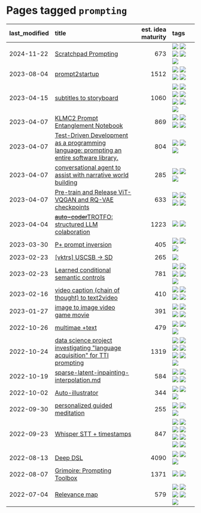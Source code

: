 # Pages tagged `prompting`

|last_modified|title|est. idea maturity|tags
|:---|:---|---:|:---|
|2024-11-22|[Scratchpad Prompting](../scratchpad_prompting.md)|673|[![](https://img.shields.io/badge/tag-agentic-5e378d)](../tags/agentic.md) [![](https://img.shields.io/badge/tag-experimental-77485f)](../tags/experimental.md) [![](https://img.shields.io/badge/tag-interpretability-539c8)](../tags/interpretability.md) [![](https://img.shields.io/badge/tag-llm-e839f4)](../tags/llm.md) [![](https://img.shields.io/badge/tag-prompting-b25b5)](../tags/prompting.md)|
|2023-08-04|[prompt2startup](../prompt2startup.md)|1512|[![](https://img.shields.io/badge/tag-animation-b7fb0)](../tags/animation.md) [![](https://img.shields.io/badge/tag-experimental-77485f)](../tags/experimental.md) [![](https://img.shields.io/badge/tag-prompting-b25b5)](../tags/prompting.md) [![](https://img.shields.io/badge/tag-tooling-76bb24)](../tags/tooling.md)|
|2023-04-15|[subtitles to storyboard](../subtitles-to-storyboard.md)|1060|[![](https://img.shields.io/badge/tag-accessibility-abf295)](../tags/accessibility.md) [![](https://img.shields.io/badge/tag-animation-b7fb0)](../tags/animation.md) [![](https://img.shields.io/badge/tag-completed-d548d8)](../tags/completed.md) [![](https://img.shields.io/badge/tag-open_source-394ee4)](../tags/open_source.md) [![](https://img.shields.io/badge/tag-prompting-b25b5)](../tags/prompting.md) [![](https://img.shields.io/badge/tag-tooling-76bb24)](../tags/tooling.md) [![](https://img.shields.io/badge/tag-wip-496a1)](../tags/wip.md)|
|2023-04-07|[KLMC2 Prompt Entanglement Notebook](../klmc2-prompt-entanglement.md)|869|[![](https://img.shields.io/badge/tag-completed-d548d8)](../tags/completed.md) [![](https://img.shields.io/badge/tag-notebook-8b3cb7)](../tags/notebook.md) [![](https://img.shields.io/badge/tag-prompting-b25b5)](../tags/prompting.md) [![](https://img.shields.io/badge/tag-tooling-76bb24)](../tags/tooling.md)|
|2023-04-07|[Test-Driven Development as a programming language: prompting an entire software library.](../tdd_is_2_op.md)|804|[![](https://img.shields.io/badge/tag-experimental-77485f)](../tags/experimental.md) [![](https://img.shields.io/badge/tag-prompting-b25b5)](../tags/prompting.md) [![](https://img.shields.io/badge/tag-tooling-76bb24)](../tags/tooling.md)|
|2023-04-07|[conversational agent to assist with narrative world building](../world-building-agent.md)|285|[![](https://img.shields.io/badge/tag-dataset-98b52b)](../tags/dataset.md) [![](https://img.shields.io/badge/tag-experimental-77485f)](../tags/experimental.md) [![](https://img.shields.io/badge/tag-prompting-b25b5)](../tags/prompting.md)|
|2023-04-07|[Pre-train and Release ViT-VQGAN and RQ-VAE checkpoints](../pretrained_vit-vqgan_checkpoints.md)|633|[![](https://img.shields.io/badge/tag-completed-d548d8)](../tags/completed.md) [![](https://img.shields.io/badge/tag-dataset-98b52b)](../tags/dataset.md) [![](https://img.shields.io/badge/tag-prompting-b25b5)](../tags/prompting.md) [![](https://img.shields.io/badge/tag-tooling-76bb24)](../tags/tooling.md)|
|2023-04-04|[~~auto-coder~~TROTFO: structured LLM colaboration](../auto-coder.md)|1223|[![](https://img.shields.io/badge/tag-prompting-b25b5)](../tags/prompting.md) [![](https://img.shields.io/badge/tag-tooling-76bb24)](../tags/tooling.md)|
|2023-03-30|[P+ prompt inversion](../p_plus_inversion.md)|405|[![](https://img.shields.io/badge/tag-prompting-b25b5)](../tags/prompting.md) [![](https://img.shields.io/badge/tag-tooling-76bb24)](../tags/tooling.md) [![](https://img.shields.io/badge/tag-wip-496a1)](../tags/wip.md)|
|2023-02-23|[[vktrs] USCSB -> SD](../vktrs_uscsb_sd.md)|265|[![](https://img.shields.io/badge/tag-prompting-b25b5)](../tags/prompting.md)|
|2023-02-23|[Learned conditional semantic controls](../learned-conditional-semantic-controls.md)|781|[![](https://img.shields.io/badge/tag-animation-b7fb0)](../tags/animation.md) [![](https://img.shields.io/badge/tag-colab-db71cb)](../tags/colab.md) [![](https://img.shields.io/badge/tag-experimental-77485f)](../tags/experimental.md) [![](https://img.shields.io/badge/tag-prompting-b25b5)](../tags/prompting.md) [![](https://img.shields.io/badge/tag-tooling-76bb24)](../tags/tooling.md)|
|2023-02-16|[video caption (chain of thought) to text2video](../video_caption_transfer.md)|410|[![](https://img.shields.io/badge/tag-animation-b7fb0)](../tags/animation.md) [![](https://img.shields.io/badge/tag-experimental-77485f)](../tags/experimental.md) [![](https://img.shields.io/badge/tag-prompting-b25b5)](../tags/prompting.md) [![](https://img.shields.io/badge/tag-tooling-76bb24)](../tags/tooling.md)|
|2023-01-27|[image to image video game movie](../img2img_video_game_movie.md)|391|[![](https://img.shields.io/badge/tag-animation-b7fb0)](../tags/animation.md) [![](https://img.shields.io/badge/tag-prompting-b25b5)](../tags/prompting.md) [![](https://img.shields.io/badge/tag-tooling-76bb24)](../tags/tooling.md) [![](https://img.shields.io/badge/tag-wip-496a1)](../tags/wip.md)|
|2022-10-26|[multimae +text](../multimae_w_text.md)|479|[![](https://img.shields.io/badge/tag-experimental-77485f)](../tags/experimental.md) [![](https://img.shields.io/badge/tag-prompting-b25b5)](../tags/prompting.md) [![](https://img.shields.io/badge/tag-text-7ffa70)](../tags/text.md)|
|2022-10-24|[data science project investigating "language acquisition" for TTI prompting](../tti_language_aqcuisition.md)|1319|[![](https://img.shields.io/badge/tag-alignment-82f36e)](../tags/alignment.md) [![](https://img.shields.io/badge/tag-dataset-98b52b)](../tags/dataset.md) [![](https://img.shields.io/badge/tag-experimental-77485f)](../tags/experimental.md) [![](https://img.shields.io/badge/tag-prompting-b25b5)](../tags/prompting.md) [![](https://img.shields.io/badge/tag-publication-7fe3bd)](../tags/publication.md) [![](https://img.shields.io/badge/tag-publicgood-97a75e)](../tags/publicgood.md) [![](https://img.shields.io/badge/tag-stability-43d799)](../tags/stability.md)|
|2022-10-19|[sparse-latent-inpainting-interpolation.md](../sparse-latent-inpainting-interpolation.md)|584|[![](https://img.shields.io/badge/tag-animation-b7fb0)](../tags/animation.md) [![](https://img.shields.io/badge/tag-prompting-b25b5)](../tags/prompting.md) [![](https://img.shields.io/badge/tag-tooling-76bb24)](../tags/tooling.md) [![](https://img.shields.io/badge/tag-wip-496a1)](../tags/wip.md)|
|2022-10-02|[Auto-illustrator](../auto-illustrator.md)|344|[![](https://img.shields.io/badge/tag-completed-d548d8)](../tags/completed.md) [![](https://img.shields.io/badge/tag-prompting-b25b5)](../tags/prompting.md) [![](https://img.shields.io/badge/tag-tooling-76bb24)](../tags/tooling.md)|
|2022-09-30|[personalized guided meditation](../personalized-guided-meditation.md)|255|[![](https://img.shields.io/badge/tag-dataset-98b52b)](../tags/dataset.md) [![](https://img.shields.io/badge/tag-experimental-77485f)](../tags/experimental.md) [![](https://img.shields.io/badge/tag-prompting-b25b5)](../tags/prompting.md)|
|2022-09-23|[Whisper STT + timestamps](../whisper-stt-plus-timestamps.md)|847|[![](https://img.shields.io/badge/tag-colab-db71cb)](../tags/colab.md) [![](https://img.shields.io/badge/tag-dataset-98b52b)](../tags/dataset.md) [![](https://img.shields.io/badge/tag-experimental-77485f)](../tags/experimental.md) [![](https://img.shields.io/badge/tag-meta-a682e)](../tags/meta.md) [![](https://img.shields.io/badge/tag-prompting-b25b5)](../tags/prompting.md) [![](https://img.shields.io/badge/tag-publicgood-97a75e)](../tags/publicgood.md) [![](https://img.shields.io/badge/tag-stability-43d799)](../tags/stability.md) [![](https://img.shields.io/badge/tag-tooling-76bb24)](../tags/tooling.md)|
|2022-08-13|[Deep DSL](../multistage-unsupervised-deep-DSL-learning-from-prompts-data.md)|4090|[![](https://img.shields.io/badge/tag-experimental-77485f)](../tags/experimental.md) [![](https://img.shields.io/badge/tag-prompting-b25b5)](../tags/prompting.md) [![](https://img.shields.io/badge/tag-tooling-76bb24)](../tags/tooling.md)|
|2022-08-07|[Grimoire: Prompting Toolbox](../grimoire.md)|1371|[![](https://img.shields.io/badge/tag-prompting-b25b5)](../tags/prompting.md) [![](https://img.shields.io/badge/tag-tooling-76bb24)](../tags/tooling.md)|
|2022-07-04|[Relevance map](../Relevance_map.md)|579|[![](https://img.shields.io/badge/tag-meta-a682e)](../tags/meta.md) [![](https://img.shields.io/badge/tag-prompting-b25b5)](../tags/prompting.md) [![](https://img.shields.io/badge/tag-publication-7fe3bd)](../tags/publication.md) [![](https://img.shields.io/badge/tag-stability-43d799)](../tags/stability.md) [![](https://img.shields.io/badge/tag-tooling-76bb24)](../tags/tooling.md)|